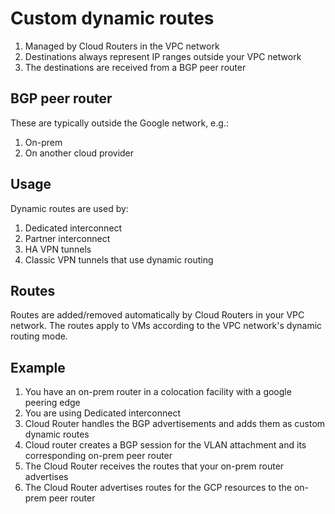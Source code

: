 # Custom dynamic routes
1. Managed by Cloud Routers in the VPC network
1. Destinations always represent IP ranges outside your VPC network
1. The destinations are received from a BGP peer router

## BGP peer router
These are typically outside the Google network, e.g.:
1. On-prem
1. On another cloud provider

## Usage
Dynamic routes are used by:
1. Dedicated interconnect
1. Partner interconnect
1. HA VPN tunnels
1. Classic VPN tunnels that use dynamic routing

## Routes
Routes are added/removed automatically by Cloud Routers in your VPC network.
The routes apply to VMs according to the VPC network's dynamic routing mode.

## Example
1. You have an on-prem router in a colocation facility with a google peering edge
1. You are using Dedicated interconnect
1. Cloud Router handles the BGP advertisements and adds them as custom dynamic routes
1. Cloud router creates a BGP session for the VLAN attachment and its corresponding on-prem peer router
1. The Cloud Router receives the routes that your on-prem router advertises
1. The Cloud Router advertises routes for the GCP resources to the on-prem peer router

